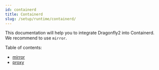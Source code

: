 ```yaml
---
id: containerd
title: Containerd
slug: /setup/runtime/containerd/
---
```


This documentation will help you to integrate Dragonfly2 into
Containerd. We recommend to use `mirror`.

Table of contents:

- [mirror](./containerd/mirror.md)
- [proxy](./containerd/proxy.md)
